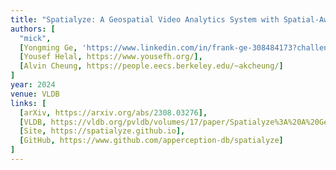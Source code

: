 ```yaml
---
title: "Spatialyze: A Geospatial Video Analytics System with Spatial-Aware Optimizations"
authors: [
  "mick",
  [Yongming Ge, 'https://www.linkedin.com/in/frank-ge-308484173?challengeId=AQEq4hKtqUCGhQAAAYpFTCdX4T_2xQEr9Nu8uSHyRhVQ3rxp52RoUCdDqwCvELZh5tKfQ79_X_XylyxTQdyxd6sm5gENUorNpQ&submissionId=12165f1a-e517-8017-a1fe-013f2eb5e817&challengeSource=AgEHZprRAKH8LgAAAYpFTHJNcT9nHaCic4u3j2GiQlKzOm9AHFvCfVoV-s9NsGw&challegeType=AgFGBouGid0JBgAAAYpFTHJQRyQkN3yyVnzhy-J91EWDZvbX4nNYzOg&memberId=AgF-B5H2BWhZ4gAAAYpFTHJTWSIaUJV0xDrnKn61Z3e5PQ4&recognizeDevice=AgFNUv_BCnR3xAAAAYpFTHJWJXe-ODY5CnaQaWW5SCAygm0iB2K4'],
  [Yousef Helal, https://www.yousefh.org/],
  [Alvin Cheung, https://people.eecs.berkeley.edu/~akcheung/]
]
year: 2024
venue: VLDB
links: [
  [arXiv, https://arxiv.org/abs/2308.03276],
  [VLDB, https://vldb.org/pvldb/volumes/17/paper/Spatialyze%3A%20A%20Geospatial%20Video%20Analytics%20System%20with%20Spatial-Aware%20Optimizations],
  [Site, https://spatialyze.github.io],
  [GitHub, https://www.github.com/apperception-db/spatialyze]
]
---
```

